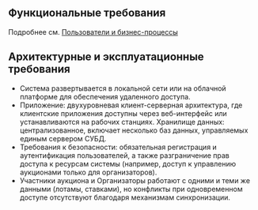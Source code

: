 ## Функциональные требования

Подробнее см. [Пользователи и бизнес-процессы](./ПользователиБизнесПроцессы.md)

## Архитектурные и эксплуатационные требования

- Система развертывается в локальной сети или на облачной платформе для обеспечения удаленного доступа.
- Приложение: двухуровневая клиент-серверная архитектура, где клиентские приложения доступны через веб-интерфейс или устанавливаются на рабочих станциях. Хранилище данных: централизованное, включает несколько баз данных, управляемых единым сервером СУБД.
- Требования к безопасности: обязательная регистрация и аутентификация пользователей, а также разграничение прав доступа к ресурсам системы (например, доступ к управлению аукционами только для организаторов).
- Участники аукциона и Организаторы работают с одними и теми же данными (лотамы, ставками), но конфликты при одновременном доступе отсутствуют благодаря механизмам синхронизации.
